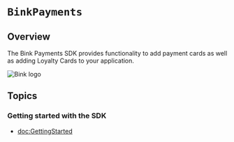 # ``BinkPayments``

## Overview

The Bink Payments SDK provides functionality to add payment cards as well as adding Loyalty Cards to your application.

![Bink logo](bink_bg)


## Topics

### Getting started with the SDK

- <doc:GettingStarted>

